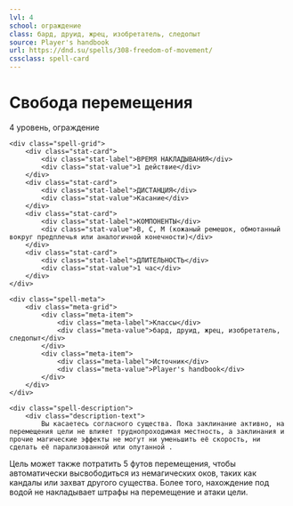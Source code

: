 ```yaml
---
lvl: 4
school: ограждение
class: бард, друид, жрец, изобретатель, следопыт
source: Player's handbook
url: https://dnd.su/spells/308-freedom-of-movement/
cssclass: spell-card
---
```


<div class="spell-container">
    <div class="spell-header">
        <h1 class="spell-name">Свобода перемещения</h1>
        <div class="spell-level">4 уровень, ограждение</div>
    </div>
    
    <div class="spell-grid">
        <div class="stat-card">
            <div class="stat-label">ВРЕМЯ НАКЛАДЫВАНИЯ</div>
            <div class="stat-value">1 действие</div>
        </div>
        <div class="stat-card">
            <div class="stat-label">ДИСТАНЦИЯ</div>
            <div class="stat-value">Касание</div>
        </div>
        <div class="stat-card">
            <div class="stat-label">КОМПОНЕНТЫ</div>
            <div class="stat-value">В, С, М (кожаный ремешок, обмотанный вокруг предплечья или аналогичной конечности)</div>
        </div>
        <div class="stat-card">
            <div class="stat-label">ДЛИТЕЛЬНОСТЬ</div>
            <div class="stat-value">1 час</div>
        </div>
    </div>
    
    <div class="spell-meta">
        <div class="meta-grid">
            <div class="meta-item">
                <div class="meta-label">Классы</div>
                <div class="meta-value">бард, друид, жрец, изобретатель, следопыт</div>
            </div>
            <div class="meta-item">
                <div class="meta-label">Источник</div>
                <div class="meta-value">Player's handbook</div>
            </div>
        </div>
    </div>
    
    <div class="spell-description">
        <div class="description-text">
            Вы касаетесь согласного существа. Пока заклинание активно, на перемещения цели не влияет труднопроходимая местность, а заклинания и прочие магические эффекты не могут ни уменьшить её скорость, ни сделать её парализованной или опутанной .
Цель может также потратить 5 футов перемещения, чтобы автоматически высвободиться из немагических оков, таких как кандалы или захват другого существа. Более того, нахождение под водой не накладывает штрафы на перемещение и атаки цели.
        </div>
    </div>
</div>